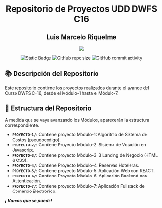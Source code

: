 <div align="center">
    <h1> Repositorio de Proyectos UDD DWFS C16 </h1>
    <h2>Luis Marcelo Riquelme</h2>
</div>

<p align="center">
  <a href="https://skillicons.dev">
    <img src="https://skillicons.dev/icons?i=vscode,js,html,css,git" />
  </a>
</p>

<div align="center">
    <img alt="Static Badge" src="https://img.shields.io/badge/UDD-DWFS-orange">
    <img alt="GitHub repo size" src="https://img.shields.io/github/repo-size/MriquelmeCPHCJA/UDD-PROYECTOS?color=green">
    <img alt="GitHub commit activity" src="https://img.shields.io/github/commit-activity/t/MriquelmeCPHCJA/UDD-PROYECTOS">
</div>


## 📚 Descripción del Repositorio

Este repositorio contiene los proyectos realizados durante el avance del Curso DWFS C-16, desde el Módulo-1 hasta el Módulo-7.

## 📂 Estructura del Repositorio
A medida que se vaya avanzando los Módulos, aparecerán la estructura correspondiente.

- **`PROYECTO-1/`**: Contiene proyecto Módulo-1: Algoritmo de Sistema de Costos (pseudocodigo).
- **`PROYECTO-2/`**: Contiene Proyecto Módulo-2: Sistema de Votación en Javascript.
- **`PROYECTO-3/`**: Contiene proyecto Módulo-3: 3 Landing de Negocio (HTML & CSS).
- **`PROYECTO-4/`**: Contiene Proyecto Módulo-4: Reservas Hoteleras.
- **`PROYECTO-5/`**: Contiene proyecto Módulo-5: Aplicación Web con REACT.
- **`PROYECTO-6/`**: Contiene Proyecto Módulo-6: Aplicación Backend con Autenticación.
- **`PROYECTO-7/`**: Contiene proyecto Módulo-7: Aplicación Fullstack de Comercio Electrónico.




***¡ Vamos que se puede!***
